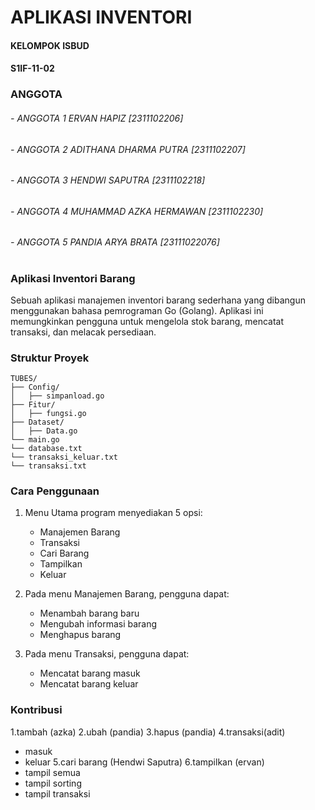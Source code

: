 # APLIKASI INVENTORI 
#### KELOMPOK ISBUD
#### S1IF-11-02
### ANGGOTA
###### - ANGGOTA 1 ERVAN HAPIZ [2311102206]
###### - ANGGOTA 2 ADITHANA DHARMA PUTRA [2311102207]
###### - ANGGOTA 3 HENDWI SAPUTRA [2311102218]
###### - ANGGOTA 4 MUHAMMAD AZKA HERMAWAN [2311102230]
###### - ANGGOTA 5 PANDIA ARYA BRATA [23111022076]
#
#
### Aplikasi Inventori Barang
Sebuah aplikasi manajemen inventori barang sederhana yang dibangun menggunakan bahasa pemrograman Go (Golang). Aplikasi ini memungkinkan pengguna untuk mengelola stok barang, mencatat transaksi, dan melacak persediaan.

### Struktur Proyek
```
TUBES/
├── Config/
│   ├── simpanload.go
├── Fitur/
│   ├── fungsi.go
├── Dataset/
│   ├── Data.go
└── main.go
└── database.txt
└── transaksi_keluar.txt
└── transaksi.txt
```

### Cara Penggunaan
1. Menu Utama program menyediakan 5 opsi:
   - Manajemen Barang
   - Transaksi
   - Cari Barang
   - Tampilkan
   - Keluar

2. Pada menu Manajemen Barang, pengguna dapat:
   - Menambah barang baru
   - Mengubah informasi barang
   - Menghapus barang

3. Pada menu Transaksi, pengguna dapat:
   - Mencatat barang masuk
   - Mencatat barang keluar

### Kontribusi
1.tambah (azka)
2.ubah (pandia) 
3.hapus (pandia) 
4.transaksi(adit)
   - masuk
   - keluar
5.cari barang (Hendwi Saputra)
6.tampilkan (ervan) 
   - tampil semua
   - tampil sorting
   - tampil transaksi
